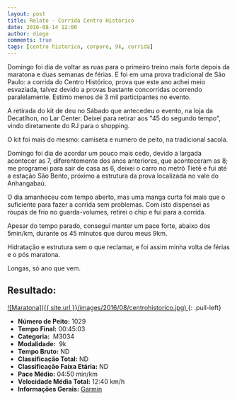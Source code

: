 ```yaml
---
layout: post
title: Relato - Corrida Centro Histórico
date: 2016-08-14 12:00
author: diego
comments: true
tags: [centro historico, corpore, 9k, corrida]
---
```


Domingo foi dia de voltar as ruas para o primeiro treino mais forte depois da maratona e duas semanas de férias. E foi em uma prova tradicional de São Paulo: a corrida do Centro Histórico, prova que este ano achei meio esvaziada, talvez devido a provas bastante concorridas ocorrendo paralelamente. Estimo menos de 3 mil participantes no evento.

A retirada do kit de deu no Sábado que antecedeu o evento, na loja da Decatlhon, no Lar Center. Deixei para retirar aos "45 do segundo tempo", vindo diretamente do RJ para o shopping. 

O kit foi mais do mesmo: camiseta e numero de peito, na tradicional sacola.

Domingo foi dia de acordar um pouco mais cedo, devido a largada acontecer as 7, diferentemente dos anos anteriores, que aconteceram as 8; me programei para sair de casa as 6, deixei o carro no metrô Tietê e fui até a estação São Bento, próximo a estrutura da prova localizada no vale do Anhangabaú.

O dia amanheceu com tempo aberto, mas uma manga curta foi mais que o suficiente para fazer a corrida sem problemas. Com isto dispensei as roupas de frio no guarda-volumes, retirei o chip e fui para a corrida.

Apesar do tempo parado, consegui manter um pace forte, abaixo dos 5min/km, durante os 45 minutos que durou meus 9km.

Hidratação e estrutura sem o que reclamar, e foi assim minha volta de férias e o pós maratona.

Longas, só ano que vem.


## Resultado:

<a href="/images/2016/08/centrohistorico_big.jpg">
![Maratona]({{ site.url }}/images/2016/08/centrohistorico.jpg)
</a>
{: .pull-left}

* **Número de Peito:** 1029
* **Tempo Final:** 00:45:03
* **Categoria:**  M3034
* **Modalidade:**  9k
* **Tempo Bruto:** ND
* **Classificação Total:**  ND
* **Classificação Faixa Etária:**  ND
* **Pace Médio:** 04:50 min/km
* **Velocidade Média Total:**  12:40 km/h
* **Informações Gerais:** <a href="https://connect.garmin.com/modern/activity/1303306151" target="_blank">Garmin</a>
